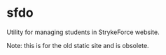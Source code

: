 # sfdo
Utility for managing students in StrykeForce website.

Note: this is for the old static site and is obsolete.
